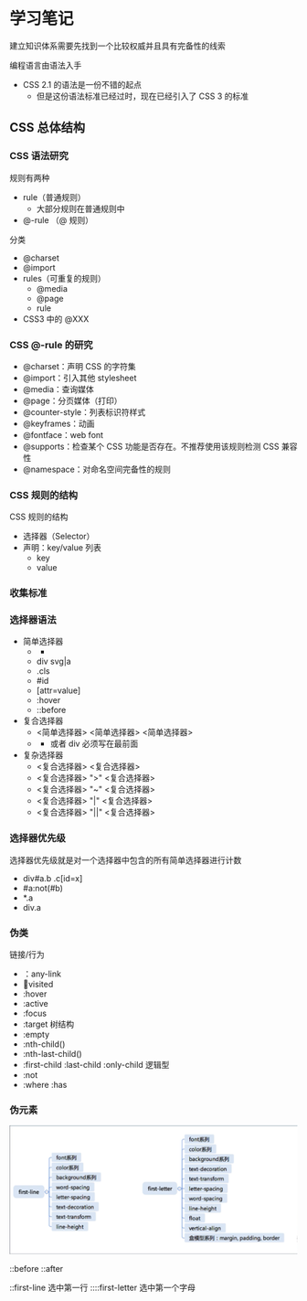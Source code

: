 # 学习笔记

建立知识体系需要先找到一个比较权威并且具有完备性的线索

编程语言由语法入手

- CSS 2.1 的语法是一份不错的起点
  - 但是这份语法标准已经过时，现在已经引入了 CSS 3 的标准

## CSS 总体结构

### CSS 语法研究
规则有两种
- rule（普通规则）
  - 大部分规则在普通规则中
- @-rule （@ 规则）

分类
- @charset
- @import
- rules（可重复的规则）
  - @media
  - @page
  - rule
- CSS3 中的 @XXX

### CSS @-rule 的研究
- @charset：声明 CSS 的字符集
- @import：引入其他 stylesheet
- @media：查询媒体
- @page：分页媒体（打印）
- @counter-style：列表标识符样式
- @keyframes：动画
- @fontface：web font
- @supports：检查某个 CSS 功能是否存在。不推荐使用该规则检测 CSS 兼容性
- @namespace：对命名空间完备性的规则

### CSS 规则的结构

CSS 规则的结构
- 选择器（Selector）
- 声明：key/value 列表
  - key
  - value

### 收集标准



### 选择器语法
- 简单选择器
  - *
  - div svg|a
  - .cls
  - #id
  - [attr=value]
  - :hover
  - ::before
- 复合选择器
  - <简单选择器> <简单选择器> <简单选择器>
  - * 或者 div 必须写在最前面
- 复杂选择器
  - <复合选择器> <sp> <复合选择器>
  - <复合选择器> ">" <复合选择器>
  - <复合选择器> "~" <复合选择器>
  - <复合选择器> "|" <复合选择器>
  - <复合选择器> "||" <复合选择器>


### 选择器优先级
选择器优先级就是对一个选择器中包含的所有简单选择器进行计数

- div#a.b .c[id=x]
- #a:not(#b)
- *.a
- div.a


### 伪类
链接/行为
- ：any-link
- :link:visited
- :hover
- :active
- :focus
- :target
树结构
- :empty
- :nth-child()
- :nth-last-child()
- :first-child :last-child :only-child
逻辑型
- :not
- :where :has


### 伪元素

![first-line vs. first-letter](./static/first-line%20vs.%20first-letter.png)

::before
::after

::first-line 选中第一行
::::first-letter 选中第一个字母
